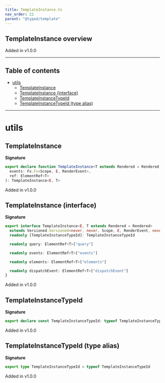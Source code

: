 ```yaml
---
title: TemplateInstance.ts
nav_order: 22
parent: "@typed/template"
---
```


## TemplateInstance overview

Added in v1.0.0

---

<h2 class="text-delta">Table of contents</h2>

- [utils](#utils)
  - [TemplateInstance](#templateinstance)
  - [TemplateInstance (interface)](#templateinstance-interface)
  - [TemplateInstanceTypeId](#templateinstancetypeid)
  - [TemplateInstanceTypeId (type alias)](#templateinstancetypeid-type-alias)

---

# utils

## TemplateInstance

**Signature**

```ts
export declare function TemplateInstance<T extends Rendered = Rendered, E = never>(
  events: Fx.Fx<Scope, E, RenderEvent>,
  ref: ElementRef<T>
): TemplateInstance<E, T>
```

Added in v1.0.0

## TemplateInstance (interface)

**Signature**

```ts
export interface TemplateInstance<E, T extends Rendered = Rendered>
  extends Versioned.Versioned<never, never, Scope, E, RenderEvent, never, E | NoSuchElementException, T> {
  readonly [TemplateInstanceTypeId]: TemplateInstanceTypeId

  readonly query: ElementRef<T>["query"]

  readonly events: ElementRef<T>["events"]

  readonly elements: ElementRef<T>["elements"]

  readonly dispatchEvent: ElementRef<T>["dispatchEvent"]
}
```

Added in v1.0.0

## TemplateInstanceTypeId

**Signature**

```ts
export declare const TemplateInstanceTypeId: typeof TemplateInstanceTypeId
```

Added in v1.0.0

## TemplateInstanceTypeId (type alias)

**Signature**

```ts
export type TemplateInstanceTypeId = typeof TemplateInstanceTypeId
```

Added in v1.0.0

